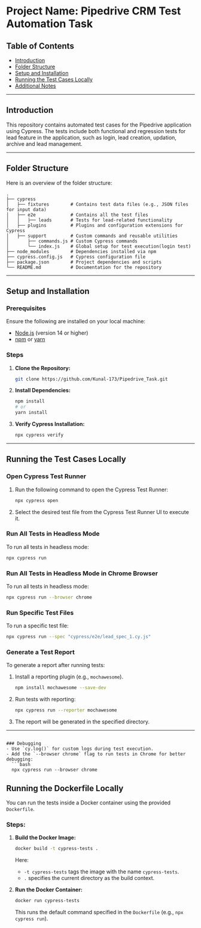 
# Project Name: Pipedrive CRM Test Automation Task

## Table of Contents
- [Introduction](#introduction)
- [Folder Structure](#folder-structure)
- [Setup and Installation](#setup-and-installation)
- [Running the Test Cases Locally](#running-the-test-cases-locally)
- [Additional Notes](#additional-notes)

---

## Introduction
This repository contains automated test cases for the Pipedrive application using Cypress. The tests include both functional and regression tests for lead feature in the application, such as login, lead creation, updation, archive and lead management.

---

## Folder Structure
Here is an overview of the folder structure:

```
.
├── cypress
│   ├── fixtures        # Contains test data files (e.g., JSON files for input data)
│   ├── e2e             # Contains all the test files
│   │   ├── leads       # Tests for lead-related functionality
│   ├── plugins         # Plugins and configuration extensions for Cypress
│   ├── support         # Custom commands and reusable utilities
│       ├── commands.js # Custom Cypress commands
│       └── index.js    # Global setup for test execution(login test)
├── node_modules        # Dependencies installed via npm
├── cypress.config.js   # Cypress configuration file
├── package.json        # Project dependencies and scripts
└── README.md           # Documentation for the repository
```

---

## Setup and Installation

### Prerequisites
Ensure the following are installed on your local machine:
- [Node.js](https://nodejs.org/) (version 14 or higher)
- [npm](https://www.npmjs.com/) or [yarn](https://yarnpkg.com/)

### Steps
1. **Clone the Repository:**
   ```bash
   git clone https://github.com/Kunal-173/Pipedrive_Task.git
   ```

2. **Install Dependencies:**
   ```bash
   npm install
   # or
   yarn install
   ```

3. **Verify Cypress Installation:**
   ```bash
   npx cypress verify
   ```

---

## Running the Test Cases Locally

### Open Cypress Test Runner
1. Run the following command to open the Cypress Test Runner:
   ```bash
   npx cypress open
   ```
2. Select the desired test file from the Cypress Test Runner UI to execute it.

### Run All Tests in Headless Mode
To run all tests in headless mode:
```bash
npx cypress run
```

### Run All Tests in Headless Mode in Chrome Browser
To run all tests in headless mode:
```bash
npx cypress run --browser chrome
```

### Run Specific Test Files
To run a specific test file:
```bash
npx cypress run --spec "cypress/e2e/lead_spec_1.cy.js"
```

### Generate a Test Report
To generate a report after running tests:
1. Install a reporting plugin (e.g., `mochawesome`).
   ```bash
   npm install mochawesome --save-dev
   ```
2. Run tests with reporting:
   ```bash
   npx cypress run --reporter mochawesome
   ```
3. The report will be generated in the specified directory.

---

```

### Debugging
- Use `cy.log()` for custom logs during test execution.
- Add the `--browser chrome` flag to run tests in Chrome for better debugging:
  ```bash
  npx cypress run --browser chrome
  ```

## Running the Dockerfile Locally

You can run the tests inside a Docker container using the provided `Dockerfile`.

### Steps:

1. **Build the Docker Image:**
   ```bash
   docker build -t cypress-tests .
   ```
   Here:
   - `-t cypress-tests` tags the image with the name `cypress-tests`.
   - `.` specifies the current directory as the build context.

2. **Run the Docker Container:**
   ```bash
   docker run cypress-tests
   ```
   This runs the default command specified in the `Dockerfile` (e.g., `npx cypress run`).
